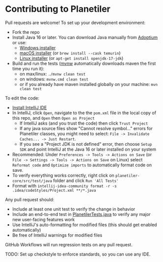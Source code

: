 # Contributing to Planetiler

Pull requests are welcome! To set up your development environment:

- Fork the repo
- Install Java 16 or later. You can download Java manually from [Adoptium](https://adoptium.net/installation.html) or
  use:
  - [Windows installer](https://adoptium.net/installation.html#windows-msi)
  - [macOS installer](https://adoptium.net/installation.html#macos-pkg) (or `brew install --cask temurin`)
  - [Linux installer](https://github.com/adoptium/website-v2/blob/main/src/asciidoc-pages/installation/linux.adoc)
    (or `apt-get install openjdk-17-jdk`)
- Build and run the tests ([mvnw](https://github.com/takari/maven-wrapper) automatically downloads maven the first time
  you run it):
  - on max/linux: `./mvnw clean test`
  - on windows: `mvnw.cmd clean test`
  - or if you already have maven installed globally on your machine: `mvn clean test`

To edit the code:

- [Install IntelliJ IDE](https://www.jetbrains.com/help/idea/installation-guide.html)
- In IntelliJ, click `Open`, navigate to the the `pom.xml` file in the local copy of this repo, and `Open`
  then `Open as Project`
  - If IntelliJ asks (and you trust the code) then click `Trust Project`
  - If any java source files show "Cannot resolve symbol..." errors for Planetiler classes, you might need to
    select: `File -> Invalidate Caches... -> Just Restart`.
  - If you see a "Project JDK is not defined" error, then choose `Setup SDK` and point IntelliJ at the Java 16 or later
    installed on your system
- Recommended: Under `Preferences -> Tools -> Actions on Save` (or `File -> Settings -> Tools -> Actions on Save` on Linux) select `Reformat code` and `Optimize imports` to
  automatically format code on save.
- To verify everything works correctly, right click on `planetiler-core/src/test/java` folder and
  click `Run 'All Tests'`
- Format with `intellij-idea-community format -r -s .idea/codeStyles/Project.xml **/*.java`

Any pull request should:

- Include at least one unit test to verify the change in behavior
- Include an end-to-end test
  in [PlanetilerTests.java](planetiler-core/src/test/java/com/onthegomap/planetiler/PlanetilerTests.java)
  to verify any major new user-facing features work
- Use IntelliJ's auto-formatting for modified files (this should get enabled automatically)
- Be free of IntelliJ warnings for modified files

GitHub Workflows will run regression tests on any pull request.

TODO: Set up checkstyle to enforce standards, so you can use any IDE.
